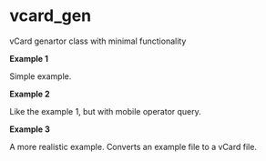 # vcard_gen
vCard genartor class with minimal functionality

**Example 1**

Simple example.

**Example 2**

Like the example 1, but with mobile operator query.

**Example 3**

A more realistic example. Converts an example file to a vCard file.
